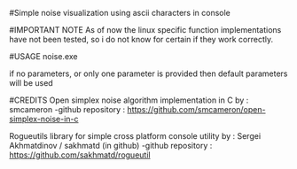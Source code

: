 #Simple noise visualization using ascii characters in console

#IMPORTANT NOTE 
As of now the linux specific function implementations have not been tested, so i do not know for certain if they work correctly.

#USAGE
noise.exe <int noise seed> <float size_factor>

if no parameters, or only one parameter is provided then default parameters will be used 

#CREDITS
Open simplex noise algorithm implementation in C by : smcameron
    -github repository : https://github.com/smcameron/open-simplex-noise-in-c

Rogueutils library for simple cross platform console utility by : Sergei Akhmatdinov / sakhmatd (in github)
    -github repository : https://github.com/sakhmatd/rogueutil